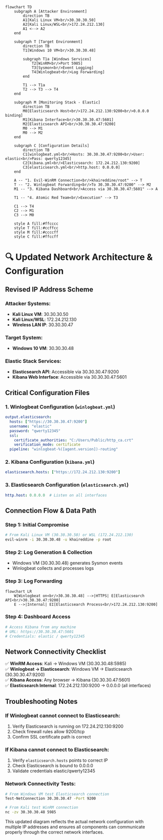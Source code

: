 ```mermaid
flowchart TD
    subgraph A [Attacker Environment]
        direction TB
        A1[Kali Linux VM<br/>30.30.30.50]
        A2[Kali Linux/WSL<br/>172.24.212.130]
        A1 <--> A2
    end

    subgraph T [Target Environment]
        direction TB
        T1[Windows 10 VM<br/>30.30.30.48]
        
        subgraph T1a [Windows Services]
            T2[WinRM<br/>Port 5985]
            T3[Sysmon<br/>Event Logging]
            T4[Winlogbeat<br/>Log Forwarding]
        end
        
        T1 --> T1a
        T2 --> T3 --> T4
    end

    subgraph M [Monitoring Stack - Elastic]
        direction TB
        M0[Elasticsearch Host<br/>172.24.212.130:9200<br/>0.0.0.0 binding]
        M1[Kibana Interface<br/>30.30.30.47:5601]
        M2[Elasticsearch API<br/>30.30.30.47:9200]
        M0 --> M1
        M0 --> M2
    end

    subgraph C [Configuration Details]
        direction TB
        C1[winlogbeat.yml<br/>Hosts: 30.30.30.47:9200<br/>User: elastic<br/>Pass: qwerty12345]
        C2[kibana.yml<br/>Elasticsearch: 172.24.212.130:9200]
        C3[elasticsearch.yml<br/>http.host: 0.0.0.0]
    end

    A -- "1. Evil-WinRM Connection<br/>khaireddine/root" --> T
    T -- "2. Winlogbeat Forwarding<br/>To 30.30.30.47:9200" --> M2
    M1 -- "3. Kibana Dashboard<br/>Access via 30.30.30.47:5601" --> A
    
    T1 -- "4. Atomic Red Team<br/>Execution" --> T3

    C1 --> T4
    C2 --> M1
    C3 --> M0

    style A fill:#ffcccc
    style T fill:#ccffcc
    style M fill:#ccccff
    style C fill:#ffccff
```

# 🔍 Updated Network Architecture & Configuration

## **Revised IP Address Scheme**

### Attacker Systems:
- **Kali Linux VM**: 30.30.30.50
- **Kali Linux/WSL**: 172.24.212.130
- **Wireless LAN IP**: 30.30.30.47

### Target System:
- **Windows 10 VM**: 30.30.30.48

### Elastic Stack Services:
- **Elasticsearch API**: Accessible via 30.30.30.47:9200
- **Kibana Web Interface**: Accessible via 30.30.30.47:5601

## **Critical Configuration Files**

### 1. Winlogbeat Configuration (`winlogbeat.yml`)
```yaml
output.elasticsearch:
  hosts: ["https://30.30.30.47:9200"]
  username: "elastic"
  password: "qwerty12345"
  ssl:
    certificate_authorities: "C:/Users/Public/http_ca.crt"
    verification_mode: certificate
  pipeline: "winlogbeat-%([agent.version])-routing"
```

### 2. Kibana Configuration (`kibana.yml`)
```yaml
elasticsearch.hosts: ["https://172.24.212.130:9200"]
```

### 3. Elasticsearch Configuration (`elasticsearch.yml`)
```yaml
http.host: 0.0.0.0  # Listen on all interfaces
```

## **Connection Flow & Data Path**

### Step 1: Initial Compromise
```bash
# From Kali Linux VM (30.30.30.50) or WSL (172.24.212.130)
evil-winrm -i 30.30.30.48 -u khaireddine -p root
```

### Step 2: Log Generation & Collection
- Windows VM (30.30.30.48) generates Sysmon events
- Winlogbeat collects and processes logs

### Step 3: Log Forwarding
```mermaid
flowchart LR
    W[Winlogbeat on<br/>30.30.30.48] -->|HTTPS| E[Elasticsearch API<br/>30.30.30.47:9200]
    E -->|Internal| EI[Elasticsearch Process<br/>172.24.212.130:9200]
```

### Step 4: Dashboard Access
```bash
# Access Kibana from any machine
# URL: https://30.30.30.47:5601
# Credentials: elastic / qwerty12345
```

## **Network Connectivity Checklist**

✅ **WinRM Access**: Kali → Windows VM (30.30.30.48:5985)  
✅ **Winlogbeat → Elasticsearch**: Windows VM → Elasticsearch (30.30.30.47:9200)  
✅ **Kibana Access**: Any browser → Kibana (30.30.30.47:5601)  
✅ **Elasticsearch Internal**: 172.24.212.130:9200 → 0.0.0.0 (all interfaces)  

## **Troubleshooting Notes**

### If Winlogbeat cannot connect to Elasticsearch:
1. Verify Elasticsearch is running on 172.24.212.130:9200
2. Check firewall rules allow 9200/tcp
3. Confirm SSL certificate path is correct

### If Kibana cannot connect to Elasticsearch:
1. Verify `elasticsearch.hosts` points to correct IP
2. Check Elasticsearch is bound to 0.0.0.0
3. Validate credentials elastic/qwerty12345

### Network Connectivity Tests:
```bash
# From Windows VM test Elasticsearch connection
Test-NetConnection 30.30.30.47 -Port 9200

# From Kali test WinRM connection
nc -zv 30.30.30.48 5985
```

This updated diagram reflects the actual network configuration with multiple IP addresses and ensures all components can communicate properly through the correct network interfaces.